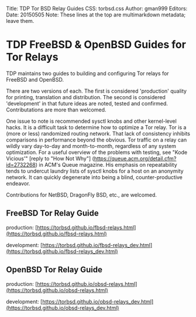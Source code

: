 Title: TDP Tor BSD Relay Guides
CSS: torbsd.css
Author: gman999
Editors:
Date: 20150505
Note: These lines at the top are multimarkdown metadata; leave them.

# TDP FreeBSD & OpenBSD Guides for Tor Relays #

TDP maintains two guides to building and configuring Tor relays for FreeBSD and OpenBSD.

There are two versions of each. The first is considered 'production' quality for printing, translation and distribution. The second is considered 'development' in that future ideas are noted, tested and confirmed. Contributations are more than welcomed.

One issue to note is recommended sysctl knobs and other kernel-level hacks. It is a difficult task to determine how to optimize a Tor relay. Tor is a (more or less) randomized routing network. That lack of consistency inhibits comparisons in performance beyond the obvious. Tor traffic on a relay can wildly vary day-to-day and month-to-month, regardless of any system optimization. For a useful overview of the problems with testing, see "Kode Vicious'" [reply to "How Not Why"] (https://queue.acm.org/detail.cfm?id=2732268) in ACM's Queue magazine. His emphasis on repeatability tends to undercut laundry lists of sysctl knobs for a host on an anonymity network. It can quickly degenerate into being a blind, counter-productive endeavor.

Contributions for NetBSD, DragonFly BSD, etc., are welcomed.

## FreeBSD Tor Relay Guide

production: [https://torbsd.github.io/fbsd-relays.html](https://torbsd.github.io/fbsd-relays.html)

development: [https://torbsd.github.io/fbsd-relays_dev.html](https://torbsd.github.io/fbsd-relays_dev.html)

## OpenBSD Tor Relay Guide

production: [https://torbsd.github.io/obsd-relays.html](https://torbsd.github.io/obsd-relays.html)

development: [https://torbsd.github.io/obsd-relays_dev.html](https://torbsd.github.io/obsd-relays_dev.html) 
